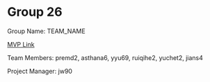 # Group 26
Group Name: TEAM_NAME

[MVP Link](https://docs.google.com/document/d/1wfj650zdGUUBORToosL-ofbVY7HxFtqh_kUfa7ytY4I/edit)

Team Members: premd2, asthana6, yyu69, ruiqihe2, yuchet2, jians4

Project Manager: jw90
